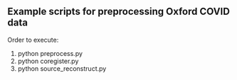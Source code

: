 Example scripts for preprocessing Oxford COVID data
---------------------------------------------------

Order to execute:
1. python preprocess.py
2. python coregister.py
3. python source_reconstruct.py
